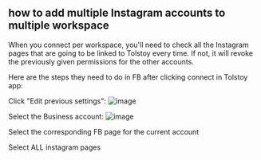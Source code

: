 ## how to add multiple Instagram accounts to multiple workspace

When you connect per workspace, you'll need to check all the Instagram pages that are going to be linked to Tolstoy every time. If not, it will revoke the previously given permissions for the other accounts.

Here are the steps they need to do in FB after clicking connect in Tolstoy app:

Click "Edit previous settings":
![image](https://github.com/GoTolstoy/tolstoy-toly-kb/assets/159901631/6f208d76-0af9-42b1-afd9-753d78d36e6b)

Select the Business account:
![image](https://github.com/GoTolstoy/tolstoy-toly-kb/assets/159901631/eba705b2-424e-483e-8ece-2aaeb992b4b6)

Select the corresponding FB page for the current account

Select ALL instagram pages
